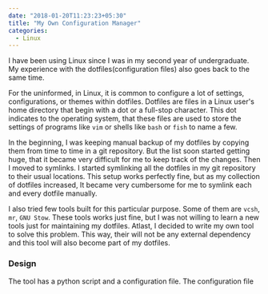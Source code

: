 ```yaml
---
date: "2018-01-20T11:23:23+05:30"
title: "My Own Configuration Manager"
categories:
  - Linux
---
```


I have been using Linux since I was in my second year of undergraduate. My experience with the dotfiles(configuration files) also goes back to the same time.

For the uninformed, in Linux, it is common to configure a lot of settings, configurations, or themes within dotfiles. Dotfiles are files in a Linux user's home directory that begin with a dot or a full-stop character. This dot indicates to the operating system, that these files are used to store the settings of programs like `vim` or shells like `bash` or `fish` to name a few.

In the beginning, I was keeping manual backup of my dotfiles by copying them from time to time in a git repository. But the list soon started getting huge, that it became very difficult for me to keep track of the changes. Then I moved to symlinks. I started symlinking all the dotfiles in my git repository to their usual locations. This setup works perfectly fine, but as my collection of dotfiles increased, It became very cumbersome for me to symlink each and every dotfile manually.

I also tried few tools built for this particular purpose. Some of them are `vcsh`, `mr`, `GNU Stow`. These tools works just fine, but I was not willing to learn a new tools just for maintaining my dotfiles. Atlast, I decided to write my own tool to solve this problem. This way, their will not be any external dependency and this tool will also become part of my dotfiles.

### Design
The tool has a python script and a configuration file. The configuration file
